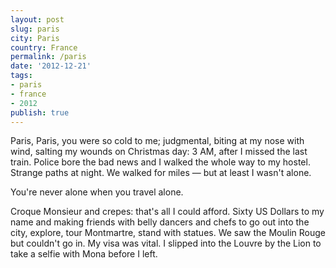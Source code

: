 ```yaml
---
layout: post
slug: paris
city: Paris
country: France
permalink: /paris
date: '2012-12-21'
tags:
- paris
- france
- 2012
publish: true
---
```

Paris, Paris, you were so cold to me; judgmental, biting at my nose with wind, salting my wounds on Christmas day: 3 AM, after I missed the last train. Police bore the bad news and I walked the whole way to my hostel. Strange paths at night. We walked for miles &mdash; but at least I wasn't alone.

You're never alone when you travel alone.

Croque Monsieur and crepes: that's all I could afford. Sixty US Dollars to my name and making friends with belly dancers and chefs to go out into the city, explore, tour Montmartre, stand with statues. We saw the Moulin Rouge but couldn't go in. My visa was vital. I slipped into the Louvre by the Lion to take a selfie with Mona before I left.